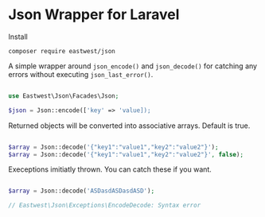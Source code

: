 # Json Wrapper for Laravel

Install

```
composer require eastwest/json
```

A simple wrapper around `json_encode()` and `json_decode()` for catching any errors without executing `json_last_error()`.

```php

use Eastwest\Json\Facades\Json;

$json = Json::encode(['key' => 'value]);

```

Returned objects will be converted into associative arrays. Default is true.


```php

$array = Json::decode('{"key1":"value1","key2":"value2"}');
$array = Json::decode('{"key1":"value1","key2":"value2"}', false);

```

Execeptions imitiatly thrown. You can catch these if you want.

```php

$array = Json::decode('ASDasdASDasdASD');

// Eastwest\Json\Exceptions\EncodeDecode: Syntax error

```
